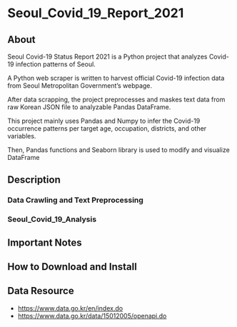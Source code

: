 # Seoul_Covid_19_Report_2021

## About
Seoul Covid-19 Status Report 2021 is a Python project that analyzes Covid-19 infection patterns of Seoul.

A Python web scraper is written to harvest official Covid-19 infection data from Seoul Metropolitan Government’s webpage.

After data scrapping, the project preprocesses and maskes text data from raw Korean JSON file to analyzable Pandas DataFrame.

This project mainly uses Pandas and Numpy to infer the Covid-19 occurrence patterns per target age, occupation, districts, and other variables.

Then, Pandas functions and Seaborn library is used to modify and visualize DataFrame


## Description
### Data Crawling and Text Preprocessing


### Seoul_Covid_19_Analysis


## Important Notes

## How to Download and Install

## Data Resource
* https://www.data.go.kr/en/index.do
* https://www.data.go.kr/data/15012005/openapi.do
